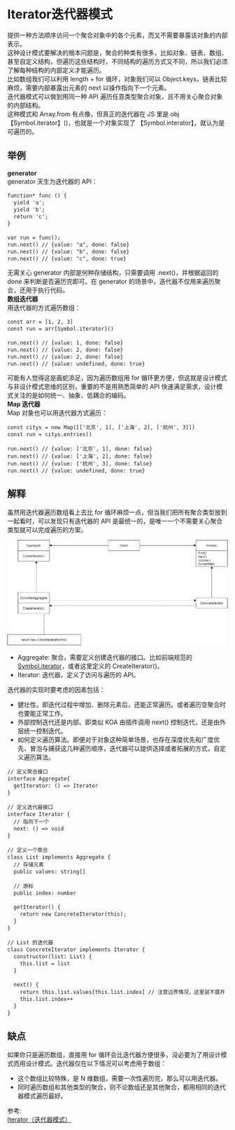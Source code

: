 # Iterator迭代器模式
提供一种方法顺序访问一个聚合对象中的各个元素，而又不需要暴露该对象的内部表示。  
这种设计模式要解决的根本问题是，聚合的种类有很多，比如对象、链表、数组、甚至自定义结构，但遍历这些结构时，不同结构的遍历方式又不同，所以我们必须了解每种结构的内部定义才能遍历。  
比如数组我们可以利用 length + for 循环，对象我们可以 Object.keys，链表比较麻烦，需要内部暴露出元素的 next 以操作指向下一个元素。  
迭代器模式可以做到用同一种 API 遍历任意类型聚合对象，且不用关心聚合对象的内部结构。  
这种模式和 Array.from 有点像，但真正的迭代器在 JS 里是 obj【Symbol.iterator】()，也就是一个对象实现了 【Symbol.interator】，就认为是可遍历的。  
## 举例
**generator**  
generator 天生为迭代器的 API：
``` 
function* func () {
  yield 'a';
  yield 'b';
  return 'c';
}

var run = func();
run.next() // {value: "a", done: false}
run.next() // {value: "b", done: false}
run.next() // {value: "c", done: true}
```
无需关心 generator 内部是何种存储结构，只需要调用 .next()，并根据返回的 done 来判断是否遍历完即可。在 generator 的场景中，迭代器不仅用来遍历聚合，还用于执行代码。  
**数组迭代器**  
用迭代器的方式遍历数组：  
``` 
const arr = [1, 2, 3]
const run = arr[Symbol.iterator]()

run.next() // {value: 1, done: false}
run.next() // {value: 2, done: false}
run.next() // {value: 2, done: false}
run.next() // {value: undefined, done: true}
```
可能有人觉得这是画蛇添足，因为遍历数组用 for 循环更方便，但这就是设计模式与非设计模式思维的区别，重要的不是用熟悉简单的 API 快速满足需求，设计模式关注的是如何统一、抽象、低耦合的编码。  
**Map 迭代器**  
Map 对象也可以用迭代器方式遍历：
``` 
const citys = new Map([['北京', 1], ['上海', 2], ['杭州', 3]])
const run = citys.entries()

run.next() // {value: ['北京', 1], done: false}
run.next() // {value: ['上海', 2], done: false}
run.next() // {value: ['杭州', 3], done: false}
run.next() // {value: undefined, done: true}
```
## 解释
虽然用迭代器遍历数组看上去比 for 循环麻烦一点，但当我们把所有聚合类型放到一起看时，可以发现只有迭代器的 API 是最统一的，是唯一一个不需要关心聚合类型就可以完成遍历的方案。

![image](./../../assets/images/design%20patterns/Iterator.png)

-  Aggregate: 聚合，需要定义创建迭代器的接口。比如前端规范的 [Symbol.iterator]()，或者这里定义的 CreateIterator()。
- Iterator: 迭代器，定义了访问与遍历的 API。

迭代器的实现时要考虑的因素包括：  
- 健壮性。即迭代过程中增加、删除元素后，还能正常遍历。或者遍历空聚合时也要能正常工作。
- 外部控制迭代还是内部。即类似 KOA 由插件调用 next() 控制迭代，还是由外层统一控制迭代。  
- 如何定义遍历算法。即便对于对象这种简单场景，也存在深度优先和广度优先、冒泡与捕获这几种遍历顺序，迭代器可以提供选择或者拓展的方式，自定义遍历算法。  

``` 
// 定义聚合接口
interface Aggregate{
  getIterator: () => Iterator
}

// 定义迭代器接口
interface Iterator {
  // 指向下一个
  next: () => void
}

// 定义一个聚合
class List implements Aggregate {
  // 存储元素
  public values: string[]

  // 游标
  public index: number

  getIterator() {
    return new ConcreteIterator(this);
  }
}

// List 的迭代器
class ConcreteIterator implements Iterator {
  constructor(list: List) {
    this.list = list
  }

  next() {
    return this.list.values[this.list.index] // 注意边界情况，这里就不展开
    this.list.index++
  }
}
```
## 缺点
如果你只是遍历数组，直接用 for 循环会比迭代器方便很多，没必要为了用设计模式而用设计模式。迭代器仅在以下情况可以考虑用于数组：  
- 这个数组比较特殊，是 N 维数组，需要一次性遍历完，那么可以用迭代器。
- 同时遍历数组和其他类型的聚合，则不论数组还是其他聚合，都用相同的迭代器模式遍历最好。

参考:  
[Iterator（迭代器模式）](https://github.com/ascoders/weekly/blob/master/%E8%AE%BE%E8%AE%A1%E6%A8%A1%E5%BC%8F/182.%E7%B2%BE%E8%AF%BB%E3%80%8A%E8%AE%BE%E8%AE%A1%E6%A8%A1%E5%BC%8F%20-%20Iterator%20%E8%BF%AD%E4%BB%A3%E5%99%A8%E6%A8%A1%E5%BC%8F%E3%80%8B.md)
